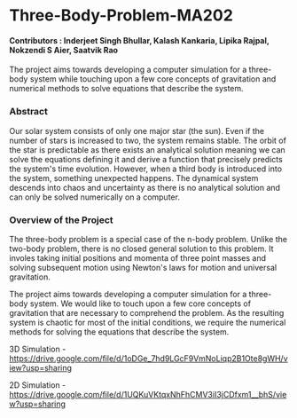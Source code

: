 # Three-Body-Problem-MA202

#### Contributors : Inderjeet Singh Bhullar, Kalash Kankaria, Lipika Rajpal, Nokzendi S Aier, Saatvik Rao


The project aims towards developing a computer simulation for a three-body system while touching upon a few core concepts of gravitation and numerical methods to solve equations that describe the system.


### Abstract
Our solar system consists of only one major star (the sun). Even if the number of stars is increased to two, the system remains stable. The orbit of the star is predictable as there exists an analytical solution meaning we can solve the equations defining it and derive a function that precisely predicts the system's time evolution. However, when a third body is introduced into the system, something unexpected happens. The dynamical system descends into chaos and uncertainty as there is no analytical solution and can only be solved numerically on a computer. 


### Overview of the Project 
The three-body problem is a special case of the n-body problem. Unlike the two-body problem, there is no closed general solution to this problem. It involes taking initial positions and momenta of three point masses and solving subsequent motion using Newton's laws for motion and universal gravitation. 

The project aims towards developing a computer simulation for a three-body system. We would like to touch upon a few core concepts of gravitation that are necessary to comprehend the problem. As the resulting system is chaotic for most of the initial conditions, we require the numerical methods for solving the equations that describe the system.


3D Simulation - https://drive.google.com/file/d/1oDGe_7hd9LGcF9VmNoLiqp2B1Ote8gWH/view?usp=sharing


2D Simulation - https://drive.google.com/file/d/1UQKuVKtqxNhFhCMV3iI3jCDfxm1__bhS/view?usp=sharing

